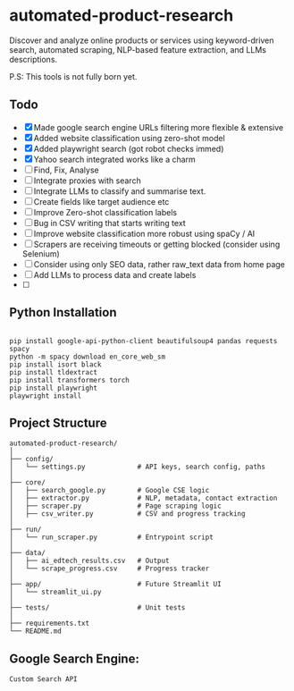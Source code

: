 # automated-product-research
 

Discover and analyze online products or services using keyword-driven search, automated scraping, NLP-based feature extraction, and LLMs descriptions. 

P.S: This tools is not fully born yet.

## Todo

* [x] Made google search engine URLs filtering more flexible & extensive
* [x] Added website classification using zero-shot model
* [x] Added playwright search (got robot checks immed)
* [x] Yahoo search integrated works like a charm
* [ ] Find, Fix, Analyse
* [ ] Integrate proxies with search
* [ ] Integrate LLMs to classify and summarise text.
* [ ] Create fields like target audience etc 
* [ ] Improve Zero-shot classification labels
* [ ] Bug in CSV writing that starts writing text
* [ ] Improve website classification more robust using spaCy / AI
* [ ] Scrapers are receiving timeouts or getting blocked (consider using Selenium)
* [ ] Consider using only SEO data, rather raw_text data from home page
* [ ] Add LLMs to process data and create labels
* [ ] 

## Python Installation

```

pip install google-api-python-client beautifulsoup4 pandas requests spacy
python -m spacy download en_core_web_sm
pip install isort black
pip install tldextract
pip install transformers torch
pip install playwright
playwright install
```

## Project Structure

```
automated-product-research/
│
├── config/
│   └── settings.py             # API keys, search config, paths
│
├── core/
│   ├── search_google.py        # Google CSE logic
│   ├── extractor.py            # NLP, metadata, contact extraction
│   ├── scraper.py              # Page scraping logic
│   ├── csv_writer.py           # CSV and progress tracking
│
├── run/
│   └── run_scraper.py          # Entrypoint script
│
├── data/
│   ├── ai_edtech_results.csv   # Output
│   └── scrape_progress.csv     # Progress tracker
│
├── app/                        # Future Streamlit UI
│   └── streamlit_ui.py
│
├── tests/                      # Unit tests
│
├── requirements.txt
└── README.md

```

## Google Search Engine:

```
Custom Search API
```



